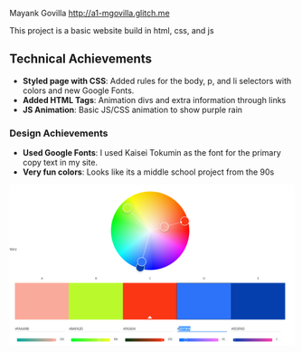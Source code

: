 Mayank Govilla
http://a1-mgovilla.glitch.me

This project is a basic website build in html, css, and js

## Technical Achievements
- **Styled page with CSS**: Added rules for the body, p, and li selectors with colors and new Google Fonts.
- **Added HTML Tags**: Animation divs and extra information through links
- **JS Animation**: Basic JS/CSS animation to show purple rain 

### Design Achievements
- **Used Google Fonts**: I used Kaisei Tokumin as the font for the primary copy text in my site.
- **Very fun colors**: Looks like its a middle school project from the 90s 

![Color Wheel](images/color-wheel.png)
